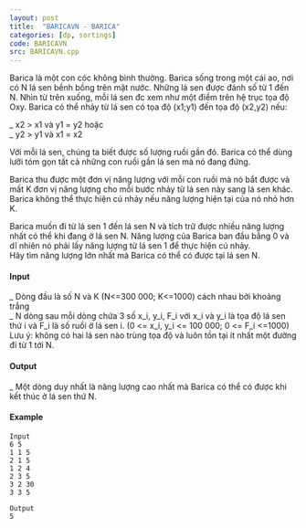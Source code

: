 ```yaml
---
layout: post
title:  "BARICAVN - BARICA"
categories: [dp, sortings]
code: BARICAVN
src: BARICAVN.cpp
---
```



Barica là một con cóc không bình thường. Barica sống trong một cái ao, nơi có N lá sen bềnh bồng trên mặt nước. Những lá sen được đánh số từ 1 đến N. Nhìn từ trên xuống, mỗi lá sen đc xem như một điểm trên hệ trục tọa độ Oxy. Barica có thể nhảy từ lá sen có tọa độ (x1;y1) đến tọa độ (x2,y2) nếu:  
  
\_ x2 > x1 và y1 = y2 hoặc  
\_ y2 > y1 và x1 = x2  
  
Với mỗi lá sen, chúng ta biết được số lượng ruồi gần đó. Barica có thể dùng lưỡi tóm gọn tất cả những con ruồi gần lá sen mà nó đang đứng.  
  
Barica thu được một đơn vị năng lượng với mỗi con ruồi mà nó bắt được và mất K đơn vị năng lượng cho mỗi bước nhảy từ lá sen này sang lá sen khác. Barica không thể thực hiện cú nhảy nếu năng lượng hiện tại của nó nhỏ hơn K.  
  
Barica muốn đi từ lá sen 1 đến lá sen N và tích trữ được nhiều năng lượng nhất có thể khi đang ở lá sen N. Năng lượng của Barica ban đầu bằng 0 và dĩ nhiên nó phải lấy năng lượng từ lá sen 1 để thực hiện cú nhảy.  
Hãy tìm năng lượng lớn nhất mà Barica có thể có được tại lá sen N.

#### Input

\_ Dòng đầu là số N và K (N<=300 000; K<=1000) cách nhau bởi khoảng trắng  
\_ N dòng sau mỗi dòng chứa 3 số x\_i, y\_i, F\_i với x\_i và y\_i là tọa độ lá sen thứ i và F\_i là số ruồi ở lá sen i. (0 <= x\_i, y\_i <= 100 000; 0 <= F\_i <=1000)  
Lưu ý: không có hai lá sen nào trùng tọa độ và luôn tồn tại ít nhất một đường đi từ 1 tới N.

#### Output

\_ Một dòng duy nhất là năng lượng cao nhất mà Barica có thể có được khi kết thúc ở lá sen thứ N.

#### Example

```
Input
6 5
1 1 5
2 1 5
1 2 4
2 3 5
3 2 30
3 3 5

Output
5
```

<!--more-->


